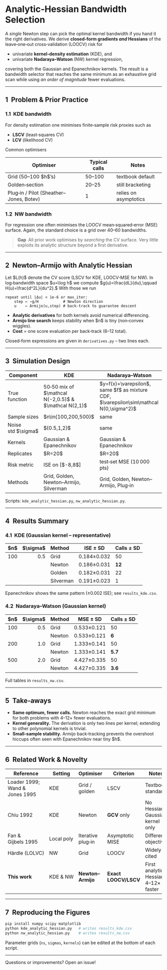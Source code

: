 # Analytic‑Hessian Bandwidth Selection

A *single* Newton step can pick the optimal kernel bandwidth if you hand it the right derivatives.  We derive **closed‑form gradients *and* Hessians** of the leave‑one‑out cross‑validation (LOOCV) risk for

* univariate **kernel‑density estimation** (KDE), and
* univariate **Nadaraya–Watson** (NW) kernel regression,

covering both the Gaussian and Epanechnikov kernels.  The result is a bandwidth selector that reaches the same minimum as an exhaustive grid scan while using *an order of magnitude* fewer evaluations.

---

## 1  Problem & Prior Practice

### 1.1  KDE bandwidth

For density estimation one minimises finite‑sample risk proxies such as

* **LSCV** (least‑squares CV)
* **LCV** (likelihood CV)

Common optimisers

| Optimiser                               | Typical calls | Notes                 |
| --------------------------------------- | ------------- | --------------------- |
| Grid (50–100 \$h\$’s)                   | 50–100        | textbook default      |
| Golden‑section                          | 20–25         | still bracketing      |
| Plug‑in / Pilot (Sheather–Jones, Botev) | 1             | relies on asymptotics |

### 1.2  NW bandwidth

For regression one often minimises the LOOCV mean‑squared‑error (MSE) surface.  Again, the standard choice is a grid over 40–60 bandwidths.

> **Gap** All prior work optimises by *searching* the CV surface.  Very little exploits its analytic structure beyond a first derivative.

---

## 2  Newton–Armijo with Analytic Hessian

Let \$L(h)\$ denote the CV score (LSCV for KDE, LOOCV‑MSE for NW).  In log‑bandwidth space \$u=\log h\$ we compute
$g(u)=\frac{dL}{du},\qquad H(u)=\frac{d^2L}{du^2}.$
With those we run

```pseudo
repeat until |Δu| < 1e‑6 or max_iter:
    step ← −g/H           # Newton direction
    u    ← Armijo(u,step) # back‑track to guarantee descent
```

* **Analytic derivatives** for both kernels avoid numerical differencing.
* **Armijo line search** keeps stability when \$n\$ is tiny (non‑convex wiggles).
* **Cost** = one score evaluation per back‑track (6–12 total).

Closed‑form expressions are given in `derivatives.py` – two lines each.

---

## 3  Simulation Design

| Component            | KDE                                                       | Nadaraya–Watson                                                                              |
| -------------------- | --------------------------------------------------------- | -------------------------------------------------------------------------------------------- |
| True function        | 50‑50 mix of \$\mathcal N(-2,0.5)\$ & \$\mathcal N(2,1)\$ | \$y=f(x)+\varepsilon\$, same \$f\$ as mixture CDF, \$\varepsilon\sim\mathcal N(0,\sigma^2)\$ |
| Sample sizes         | \$n\in{100,200,500}\$                                     | same                                                                                         |
| Noise std \$\sigma\$ | \${0.5,1,2}\$                                             | same                                                                                         |
| Kernels              | Gaussian & Epanechnikov                                   | Gaussian & Epanechnikov                                                                      |
| Replicates           | \$R=20\$                                                  | \$R=20\$                                                                                     |
| Risk metric          | ISE on \[\$-8,8\$]                                        | test‑set MSE (10 000 pts)                                                                    |
| Methods              | Grid, Golden, Newton–Armijo, Silverman                    | Grid, Golden, Newton–Armijo, Plug‑in                                                         |

Scripts: `kde_analytic_hessian.py`, `nw_analytic_hessian.py`.

---

## 4  Results Summary

### 4.1  KDE (Gaussian kernel – representative)

| \$n\$ | \$\sigma\$ | Method    | ISE ± SD    | Calls ± SD |
| ----: | ---------: | :-------- | ----------- | ---------- |
|   100 |        0.5 | Grid      | 0.184±0.032 | 50         |
|       |            | Newton    | 0.186±0.031 | **12**     |
|       |            | Golden    | 0.182±0.031 | 22         |
|       |            | Silverman | 0.191±0.023 | 1          |

Epanechnikov shows the same pattern (±0.002 ISE); see `results_kde.csv`.

### 4.2  Nadaraya–Watson (Gaussian kernel)

| \$n\$ | \$\sigma\$ | Method | MSE ± SD    | Calls ± SD |
| ----: | ---------: | :----- | ----------- | ---------- |
|   100 |        0.5 | Grid   | 0.533±0.121 | 50         |
|       |            | Newton | 0.533±0.121 | **6**      |
|   200 |        1.0 | Grid   | 1.333±0.141 | 50         |
|       |            | Newton | 1.333±0.141 | **5.7**    |
|   500 |        2.0 | Grid   | 4.427±0.335 | 50         |
|       |            | Newton | 4.427±0.335 | **3.6**    |

Full tables in `results_nw.csv`.

---

## 5  Take‑aways

* **Same optimum, fewer calls.** Newton reaches the exact grid minimum for both problems with 4–12× fewer evaluations.
* **Kernel generality.** The derivation is only two lines per kernel; extending to other polynomial kernels is trivial.
* **Small‑sample stability.** Armijo back‑tracking prevents the overshoot hiccups often seen with Epanechnikov near tiny \$h\$.

---

## 6  Related Work & Novelty

| Reference                      | Setting    | Optimiser         | Criterion            | Notes                                |
| ------------------------------ | ---------- | ----------------- | -------------------- | ------------------------------------ |
| Loader 1999; Wand & Jones 1995 | KDE        | Grid / golden     | LSCV                 | Textbook standard                    |
| Chiu 1992                      | KDE        | Newton            | **GCV** only         | No Hessian; Gaussian kernel only     |
| Fan & Gijbels 1995             | Local poly | Iterative plug‑in | Asymptotic MISE      | Different objective                  |
| Härdle (LOLVC)                 | NW         | Grid              | LOOCV                | Widely cited                         |
| **This work**                  | KDE & NW   | **Newton–Armijo** | **Exact LOOCV/LSCV** | First analytic Hessian; 4–12× faster |

---

## 7  Reproducing the Figures

```bash
pip install numpy scipy matplotlib
python kde_analytic_hessian.py   # writes results_kde.csv
python nw_analytic_hessian.py    # writes results_nw.csv
```

Parameter grids (`ns`, `sigmas`, `kernels`) can be edited at the bottom of each script.

---

Questions or improvements? Open an issue!
